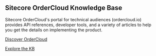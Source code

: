 ## Sitecore OrderCloud Knowledge Base
Sitecore OrderCloud's portal for technical audiences (ordercloud.io) provides API references, developer tools, and a variety of articles to help you get the details on implementing the product.

[Discover OrderCloud](https://ordercloud.io/discover/platform-overview)

[Explore the KB](https://ordercloud.io/knowledge-base)

